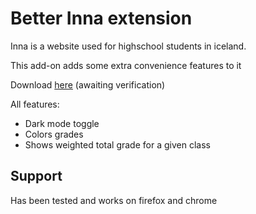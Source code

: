 # Better Inna extension
Inna is a website used for highschool students in iceland.

This add-on adds some extra convenience features to it

Download [here](https://addons.mozilla.org/en-US/firefox/addon/better-inna/) (awaiting verification)

All features:
- Dark mode toggle
- Colors grades
- Shows weighted total grade for a given class

## Support
Has been tested and works on firefox and chrome

